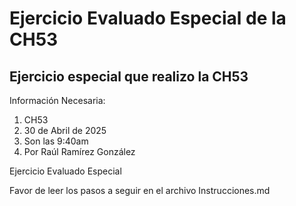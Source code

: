 # Ejercicio Evaluado Especial de la CH53
## Ejercicio especial que realizo la CH53

Información Necesaria:
1. CH53
2. 30 de Abril de 2025
3. Son las 9:40am
4. Por Raúl Ramírez González

Ejercicio Evaluado Especial

Favor de leer los pasos a seguir en el archivo Instrucciones.md
